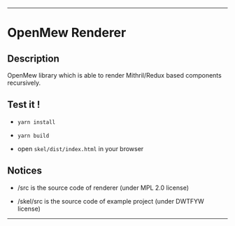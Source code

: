 ----

# OpenMew Renderer

## Description

OpenMew library which is able to render Mithril/Redux based components recursively.

## Test it !

* `yarn install`

* `yarn build`

* open `skel/dist/index.html` in your browser

## Notices

* /src is the source code of renderer (under MPL 2.0 license)

* /skel/src is the source code of example project (under DWTFYW license)

----

